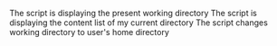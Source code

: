 The script is displaying the present working directory
The script is displaying the content list of my current directory
The script changes working directory to user's home directory